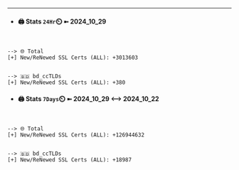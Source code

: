 

---
- #### 🖨️ **Stats** `24Hr`⏲️ ➼ 2024_10_29
```console


--> 🌐 Total
[+] New/ReNewed SSL Certs (ALL): +3013603


--> 🇧🇩 bd_ccTLDs
[+] New/ReNewed SSL Certs (ALL): +380

```

- #### 🖨️ **Stats** `7Days`⏲️ ➼ 2024_10_29 <--> 2024_10_22
```console


--> 🌐 Total
[+] New/ReNewed SSL Certs (ALL): +126944632


--> 🇧🇩 bd_ccTLDs
[+] New/ReNewed SSL Certs (ALL): +18987

```

